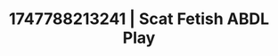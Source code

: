 ---
categories:
- Softcore narrative
- Babysitter scenario
- Gagging sounds
- Morning after
- Whispers of pleasure
image: /assets/images/1747788213241.jpg
layout: post
seo:
  description: Featured content with premium Scat Fetish, ABDL Play. HD images available.
  keywords: Scat Fetish, ABDL Play
  og_image: /assets/images/1747788213241.jpg
  schema_type: VisualArtwork
tags:
- ABDL Play
- '#1747788213241'
- Scat Fetish
title: 1747788213241 | Scat Fetish ABDL Play
---